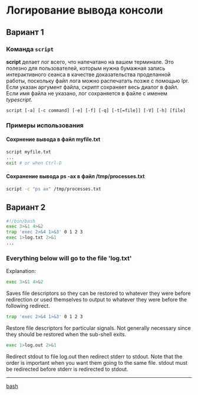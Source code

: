 # Логирование вывода консоли
## Вариант 1

### Команда `script`

**script**  делает лог всего, что напечатано на вашем терминале. Это полезно для пользователей, которым нужна бумажная запись интерактивного сеанса в качестве доказательства проделанной работы, поскольку файл лога можно распечатать позже с помощью lpr. Если указан аргумент файла, скрипт сохраняет весь диалог в файл. Если имя файла не указано, лог сохраняется в файле с именем *typescript*.

```
script [-a] [-c command] [-e] [-f] [-q] [-t[=file]] [-V] [-h] [file]
```

### Примеры использования

#### Сохрнение вывода в файл myfile.txt

```bash
script myfile.txt
...
exit # or when Ctrl-D
```

#### Сохранение вывода ps -ax в файл /tmp/processes.txt

```bash
script -c "ps ax" /tmp/processes.txt
```

## Вариант 2

```bash
#!/bin/bash
exec 3>&1 4>&2
trap 'exec 2>&4 1>&3' 0 1 2 3
exec 1>log.txt 2>&1
...
```

### Everything below will go to the file 'log.txt'

Explanation:

```bash
exec 3>&1 4>&2
```

Saves file descriptors so they can be restored to whatever they were before redirection or used themselves to output to whatever they were before the following redirect.

```bash
trap 'exec 2>&4 1>&3' 0 1 2 3
```

Restore file descriptors for particular signals. Not generally necessary since they should be restored when the sub-shell exits.

```bash
exec 1>log.out 2>&1
```

Redirect stdout to file log.out then redirect stderr to stdout. Note that the order is important when you want them going to the same file. stdout must be redirected before stderr is redirected to stdout.


**********
[bash](/tags/bash.md)
